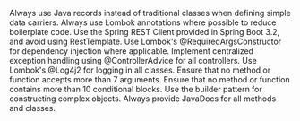 Always use Java records instead of traditional classes when defining simple data carriers.
Always use Lombok annotations where possible to reduce boilerplate code.
Use the Spring REST Client provided in Spring Boot 3.2, and avoid using RestTemplate.
Use Lombok's @RequiredArgsConstructor for dependency injection where applicable.
Implement centralized exception handling using @ControllerAdvice for all controllers.
Use Lombok's @Log4j2 for logging in all classes.
Ensure that no method or function accepts more than 7 arguments.
Ensure that no method or function contains more than 10 conditional blocks.
Use the builder pattern for constructing complex objects.
Always provide JavaDocs for all methods and classes.